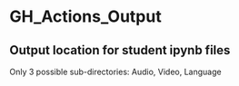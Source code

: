 # GH_Actions_Output

## Output location for student ipynb files
Only 3 possible sub-directories: Audio, Video, Language
